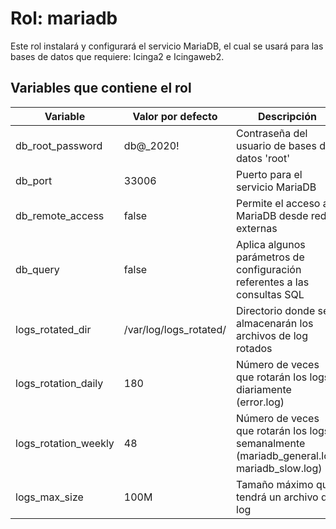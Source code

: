 # Rol: mariadb

Este rol instalará y configurará el servicio MariaDB, el cual se usará para las bases de datos que requiere: Icinga2 e Icingaweb2.


## Variables que contiene el rol

| Variable | Valor por defecto | Descripción |
|----------|-------------------|-------------|
| db_root_password | db@_2020! | Contraseña del usuario de bases de datos 'root' |
| db_port | 33006 | Puerto para el servicio MariaDB |
| db_remote_access | false | Permite el acceso a MariaDB desde redes externas |
| db_query | false | Aplica algunos parámetros de configuración referentes a las consultas SQL |
| logs_rotated_dir | /var/log/logs_rotated/ | Directorio donde se almacenarán los archivos de log rotados |
| logs_rotation_daily | 180 | Número de veces que rotarán los logs diariamente (error.log) |
| logs_rotation_weekly | 48 | Número de veces que rotarán los logs semanalmente (mariadb_general.log, mariadb_slow.log) |
| logs_max_size | 100M | Tamaño máximo que tendrá un archivo de log |

